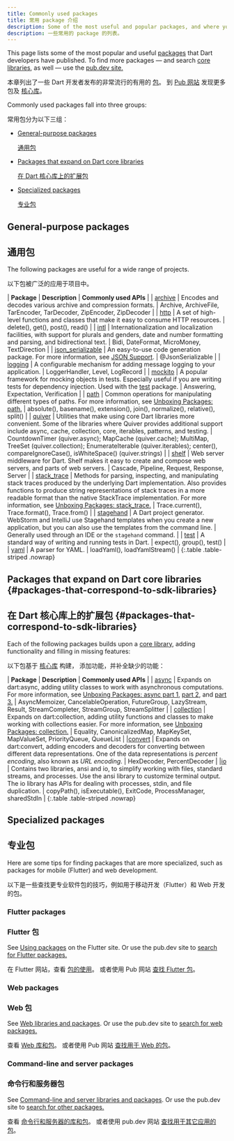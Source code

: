 ```yaml
---
title: Commonly used packages
title: 常用 package 介绍
description: Some of the most useful and popular packages, and where you can learn more.
description: 一些常用的 package 的列表。
---
```


This page lists some of the most popular and useful
[packages](/guides/packages) that Dart developers have published.
To find more packages —
and search [core libraries](/guides/libraries), as well —
use the [pub.dev site.]({{site.pub}})

本章列出了一些 Dart 开发者发布的非常流行的有用的 [包](/guides/packages)。
到 [Pub 网站]({{site.pub}}) 发现更多包及 [核心库](/guides/libraries)。

Commonly used packages fall into three groups:

常用包分为以下三组：

* [General-purpose packages](#general-purpose-packages)

  [通用包](#general-purpose-packages)

* [Packages that expand on Dart core libraries](#packages-that-correspond-to-sdk-libraries)
  
  [在 Dart 核心库上的扩展包](#packages-that-correspond-to-sdk-libraries)

* [Specialized packages](#specialized-packages)
  
  [专业包](#specialized-packages)

## General-purpose packages

## 通用包

The following packages are useful for a wide range of projects.

以下包被广泛的应用于项目中。

| **Package** | **Description** | **Commonly used APIs** |
| [archive]({{site.pub-pkg}}/archive) | Encodes and decodes various archive and compression formats. | Archive, ArchiveFile, TarEncoder, TarDecoder, ZipEncoder, ZipDecoder |
| [http]({{site.pub-pkg}}/http) | A set of high-level functions and classes that make it easy to consume HTTP resources. | delete(), get(), post(), read() |
| [intl]({{site.pub-pkg}}/intl) | Internationalization and localization facilities, with support for plurals and genders, date and number formatting and parsing, and bidirectional text. | Bidi, DateFormat, MicroMoney, TextDirection |
| [json_serializable]({{site.pub-pkg}}/json_serializable) | An easy-to-use code generation package. For more information, see [JSON Support](/guides/json). | @JsonSerializable |
| [logging]({{site.pub-pkg}}/logging) | A configurable mechanism for adding message logging to your application. | LoggerHandler, Level, LogRecord |
| [mockito]({{site.pub-pkg}}/mockito) | A popular framework for mocking objects in tests. Especially useful if you are writing tests for dependency injection. Used with the [test]({{site.pub-pkg}}/test) package. | Answering, Expectation, Verification |
| [path]({{site.pub-pkg}}/path) | Common operations for manipulating different types of paths. For more information, see [Unboxing Packages: path.]({{site.news}}/2016/06/unboxing-packages-path.html) | absolute(), basename(), extension(), join(), normalize(), relative(), split() |
| [quiver]({{site.pub-pkg}}/quiver) | Utilities that make using core Dart libraries more convenient. Some of the libraries where Quiver provides additional support include async, cache, collection, core, iterables, patterns, and testing. | CountdownTimer (quiver.async); MapCache (quiver.cache); MultiMap, TreeSet (quiver.collection); EnumerateIterable (quiver.iterables); center(), compareIgnoreCase(), isWhiteSpace() (quiver.strings)  |
| [shelf]({{site.pub-pkg}}/shelf) | Web server middleware for Dart. Shelf makes it easy to create and compose web servers, and parts of web servers. | Cascade, Pipeline, Request, Response, Server |
| [stack_trace]({{site.pub-pkg}}/stack_trace) | Methods for parsing, inspecting, and manipulating stack traces produced by the underlying Dart implementation. Also provides functions to produce string representations of stack traces in a more readable format than the native StackTrace implementation. For more information, see [Unboxing Packages: stack_trace.]({{site.news}}/2016/01/unboxing-packages-stacktrace.html) | Trace.current(), Trace.format(), Trace.from() |
| [stagehand]({{site.pub-pkg}}/stagehand) | A Dart project generator. WebStorm and IntelliJ use Stagehand templates when you create a new application, but you can also use the templates from the command line. | Generally used through an IDE or the `stagehand` command. |
| [test]({{site.pub-pkg}}/test) | A standard way of writing and running tests in Dart. | expect(), group(), test() |
| [yaml]({{site.pub-pkg}}/yaml) | A parser for YAML. | loadYaml(), loadYamlStream() |
{:.table .table-striped .nowrap}


## Packages that expand on Dart core libraries {#packages-that-correspond-to-sdk-libraries}

## 在 Dart 核心库上的扩展包 {#packages-that-correspond-to-sdk-libraries}

Each of the following packages builds upon a [core library](/guides/libraries),
adding functionality and filling in missing features:

以下包基于 [核心库](/guides/libraries) 构建，
添加功能，并补全缺少的功能：

| **Package** | **Description** | **Commonly used APIs** |
| [async]({{site.pub-pkg}}/async) | Expands on dart:async, adding utility classes to work with asynchronous computations. For more information, see [Unboxing Packages: async part 1]({{site.news}}/2016/03/unboxing-packages-async-part-1.html), [part 2]({{site.news}}/2016/03/unboxing-packages-async-part-2.html), and [part 3.]({{site.news}}/2016/04/unboxing-packages-async-part-3.html) | AsyncMemoizer, CancelableOperation, FutureGroup, LazyStream, Result, StreamCompleter, StreamGroup, StreamSplitter |
| [collection]({{site.pub-pkg}}/collection) | Expands on dart:collection, adding utility functions and classes to make working with collections easier. For more information, see [Unboxing Packages: collection.]({{site.news}}/2016/01/unboxing-packages-collection.html) | Equality, CanonicalizedMap, MapKeySet, MapValueSet, PriorityQueue, QueueList |
|[convert]({{site.pub-pkg}}/convert) | Expands on dart:convert, adding encoders and decoders for converting between different data representations. One of the data representations is _percent encoding_, also known as _URL encoding_. | HexDecoder, PercentDecoder |
|[io]({{site.pub-pkg}}/io) | Contains two libraries, ansi and io, to simplify working with files, standard streams, and processes. Use the ansi library to customize terminal output. The io library has APIs for dealing with processes, stdin, and file duplication. |  copyPath(), isExecutable(), ExitCode, ProcessManager, sharedStdIn |
{:.table .table-striped .nowrap}


## Specialized packages

## 专业包

Here are some tips for finding packages that are more specialized,
such as packages for mobile (Flutter) and web development.

以下是一些查找更专业软件包的技巧，例如用于移动开发（Flutter）和 Web 开发的包。


### Flutter packages

### Flutter 包

See [Using packages]({{site.flutter}}/docs/development/packages-and-plugins/using-packages)
on the Flutter site.
Or use the pub.dev site to [search for Flutter packages.]({{site.pub}}/flutter)

在 Flutter 网站，查看 [包的使用]({{site.flutter}}/docs/development/packages-and-plugins/using-packages)。
或者使用 Pub 网站 [查找 Flutter 包]({{site.pub}}/flutter)。

### Web packages

### Web 包

See [Web libraries and packages](/web/libraries).
Or use the pub.dev site to [search for web packages.]({{site.pub}}/web)

查看 [Web 库和包](/web/libraries)。
或者使用 Pub 网站 [查找用于 Web 的包]({{site.pub}}/web)。

### Command-line and server packages

### 命令行和服务器包

See [Command-line and server libraries and packages](/server/libraries).
Or use the pub.dev site to [search for other packages.]({{site.pub}})

查看 [命令行和服务器的库和包](/server/libraries)。
或者使用 pub.dev 网站 [查找用于其它应用的包]({{site.pub}})。
